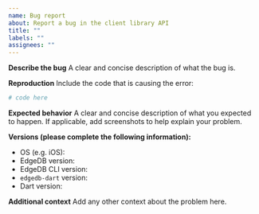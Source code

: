 ```yaml
---
name: Bug report
about: Report a bug in the client library API
title: ""
labels: ""
assignees: ""
---
```


**Describe the bug**
A clear and concise description of what the bug is.

**Reproduction**
Include the code that is causing the error:

```python
# code here
```

**Expected behavior**
A clear and concise description of what you expected to happen. If applicable, add screenshots to help explain your problem.

**Versions (please complete the following information):**

<!--
For EdgeDB version: Run `edgedb` from your project directory copying the first line of output or query `select sys::get_version_as_str();`
For EdgeDB CLI version: Run `edgedb --version` from anywhere
For `edgedb-python` version: Run `pip freeze` from your project directory and look for `edgedb`.
For Python version: Run `python --version`
-->

- OS (e.g. iOS):
- EdgeDB version:
- EdgeDB CLI version:
- `edgedb-dart` version:
- Dart version:

**Additional context**
Add any other context about the problem here.
